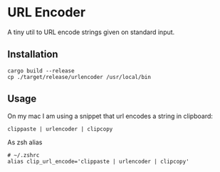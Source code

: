 # URL Encoder

A tiny util to URL encode strings given on standard input.

## Installation

```
cargo build --release
cp ./target/release/urlencoder /usr/local/bin
```

## Usage

On my mac I am using a snippet that url encodes a string in clipboard:

```
clippaste | urlencoder | clipcopy
```

As zsh alias

```
# ~/.zshrc
alias clip_url_encode='clippaste | urlencoder | clipcopy'
```
